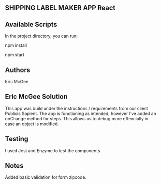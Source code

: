 ## SHIPPING LABEL MAKER APP React

## Available Scripts

In the project directory, you can run:

npm install

npm start

## Authors

Eric McGee

## Eric McGee Solution

This app was build under the instructions / requirements from our client Publicis Sapient. The app is functioning as intended, however I've added an onChange method for steps. This allows us to debug more effencially in case an object is modified.

## Testing

I used Jest and Enzyme to test the components.

## Notes

Added basic validation for form zipcode.
